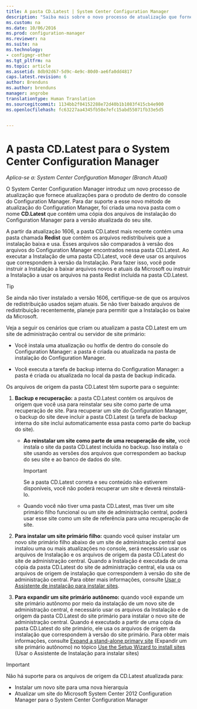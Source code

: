 ```yaml
---
title: A pasta CD.Latest | System Center Configuration Manager
description: "Saiba mais sobre o novo processo de atualização que fornece atualizações para o produto de dentro do console do Configuration Manager."
ms.custom: na
ms.date: 10/06/2016
ms.prod: configuration-manager
ms.reviewer: na
ms.suite: na
ms.technology:
- configmgr-other
ms.tgt_pltfrm: na
ms.topic: article
ms.assetid: 8db92d67-5d9c-4e9c-80d0-ae6fa0dd4817
caps.latest.revision: 6
author: Brenduns
ms.author: brenduns
manager: angrobe
translationtype: Human Translation
ms.sourcegitcommit: 1134bb2f04152288e72d40b1b1083f415cb4e900
ms.openlocfilehash: fc63227aa4345fb58e7efc15abd55071fb33e5d5


---
```

# <a name="the-cdlatest-folder-for-system-center-configuration-manager"></a>A pasta CD.Latest para o System Center Configuration Manager

*Aplica-se a: System Center Configuration Manager (Branch Atual)*

O System Center Configuration Manager introduz um novo processo de atualização que fornece atualizações para o produto de dentro do console do Configuration Manager. Para dar suporte a esse novo método de atualização do Configuration Manager, foi criada uma nova pasta com o nome **CD.Latest** que contém uma cópia dos arquivos de instalação do Configuration Manager para a versão atualizada do seu site.  

A partir da atualização 1606, a pasta CD.Latest mais recente contém uma pasta chamada **Redist** que contém os arquivos redistribuíveis que a instalação baixa e usa. Esses arquivos são comparados à versão dos arquivos do Configuration Manager encontrados nessa pasta CD.Latest. Ao executar a Instalação de uma pasta CD.Latest, você deve usar os arquivos que correspondem à versão da Instalação. Para fazer isso, você pode instruir a Instalação a baixar arquivos novos e atuais da Microsoft ou instruir a Instalação a usar os arquivos na pasta Redist incluída na pasta CD.Latest.

> [!TIP]
> Se ainda não tiver instalado a versão 1606, certifique-se de que os arquivos de redistribuição usados sejam atuais. Se não tiver baixado arquivos de redistribuição recentemente, planeje para permitir que a Instalação os baixe da Microsoft.   

 Veja a seguir os cenários que criam ou atualizam a pasta CD.Latest em um site de administração central ou servidor de site primário:  

-   Você instala uma atualização ou hotfix de dentro do console do Configuration Manager: a pasta é criada ou atualizada na pasta de instalação do Configuration Manager.  

-   Você executa a tarefa de backup interna do Configuration Manager: a pasta é criada ou atualizada no local da pasta de backup indicada.  

Os arquivos de origem da pasta CD.Latest têm suporte para o seguinte:  

1.  **Backup e recuperação:** a pasta CD.Latest contém os arquivos de origem que você usa para reinstalar seu site como parte de uma recuperação de site. Para recuperar um site do Configuration Manager, o backup do site deve incluir a pasta CD.Latest (a tarefa de backup interna do site inclui automaticamente essa pasta como parte do backup do site).  

    -   **Ao reinstalar um site como parte de uma recuperação de site,** você instala o site da pasta CD.Latest incluída no backup. Isso instala o site usando as versões dos arquivos que correspondem ao backup do seu site e ao banco de dados do site.  

        > [!IMPORTANT]  
        >  Se a pasta CD.Latest correta e seu conteúdo não estiverem disponíveis, você não poderá recuperar um site e deverá reinstalá-lo.  

    -   Quando você não tiver uma pasta CD.Latest, mas tiver um site primário filho funcional ou um site de administração central, poderá usar esse site como um site de referência para uma recuperação de site.  

2.  **Para instalar um site primário filho:** quando você quiser instalar um novo site primário filho abaixo de um site de administração central que instalou uma ou mais atualizações no console, será necessário usar os arquivos de Instalação e os arquivos de origem da pasta CD.Latest do site de administração central. Quando a Instalação é executada de uma cópia da pasta CD.Latest do site de administração central, ela usa os arquivos de origem de instalação que correspondem à versão do site de administração central. Para obter mais informações, consulte [Usar o Assistente de instalação para instalar sites](../../../core/servers/deploy/install/use-the-setup-wizard-to-install-sites.md).  

3.  **Para expandir um site primário autônomo:** quando você expande um site primário autônomo por meio da instalação de um novo site de administração central, é necessário usar os arquivos da Instalação e de origem da pasta CD.Latest do site primário para instalar o novo site de administração central. Quando é executado a partir de uma cópia da pasta CD.Latest do site primário, ele usa os arquivos de origem da instalação que correspondem à versão do site primário. Para obter mais informações, consulte [Expand a stand-alone primary site](../../../core/servers/deploy/install/use-the-setup-wizard-to-install-sites.md#bkmk_expand) (Expandir um site primário autônomo) no tópico [Use the Setup Wizard to install sites](../../../core/servers/deploy/install/use-the-setup-wizard-to-install-sites.md) (Usar o Assistente de Instalação para instalar sites)

> [!IMPORTANT]  
>  Não há suporte para os arquivos de origem da CD.Latest atualizada para:  
>   
>  -   Instalar um novo site para uma nova hierarquia  
>  -   Atualizar um site do Microsoft System Center 2012 Configuration Manager para o System Center Configuration Manager



<!--HONumber=Nov16_HO1-->


